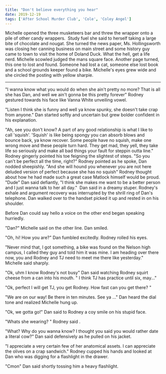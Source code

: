 ```yaml
---
title: "Don't believe everything you hear"
date: 2019-12-19
tags: ['After School Murder Club', 'Cole', 'Coley Angel']
---
```


Michelle opened the three musketeers bar and threw the wrapper onto a pile of other candy wrappers.  Study fuel she said to herself taking a large bite of chocolate and nougat. She turned the news paper, Ms. Hollingsworth was closing her canning business on main street and some history guy came to town to visit the home of Doland Duck. What the hell, get a life nerd. Michelle scowled judged the mans square face. Another page turned, this one to lost and found. Someone had lost a cat, someone else lost book and a school grounds keeper found a bike. Michelle's eyes grew wide and she circled the posting with yellow sharpie.

---

"I wanna know what you would do when she ain't pretty no more? That is all she has Dan, and well we ain't gonna be this pretty forever" Rodney gestured towards his face like Vanna White unveiling vowel.

"Listen I think she is funny and well ya know spunky, she doesn't take crap from anyone." Dan started softly and uncertain but grew bolder confident in his explanation.

"Ah, see you don't know? A part of any good relationship is what I like to call 'squish'. 'Squish' is like being spongy you can absorb blows and bounce back, ya know recover. Some people have no squish, make one wrong move and these people turn hard. They get mad, they yell, they take life so seriously and make all bad things your fault for steppin outta line." Rodney gingerly pointed his toe feigning the slightest of steps. "So you can't be perfect all the time, right?" Rodney pointed as he spoke, Dan nodded sheepishly. "And she will hound you whenever you are not here deluded version of perfect because she has no squish" Rodney thought about how he had made such a great case Matlock himself would be proud. "Dude" Dan said defiantly, "I think she makes me want to be a better person and I just wanna talk to her all day."  Dan said in a dreamy stuper. Rodney's exhale and argument recovery was interrupted by the shrill ring of Dan's telephone. Dan walked over to the handset picked it up and rested in on his shoulder.

Before Dan could say hello a voice on the other end began speaking hurriedly.

"Dan?" Michelle said on the other line. Dan smiled.

"Oh, hi! How you are?" Dan fumbled excitedly. Rodney rolled his eyes.

"Never mind that, I got something, a bike was found on the Nelson high campus, I called they guy and told him it was mine. I am heading over there now, you and Rodney and TJ need to meet me there like yesterday." Michelle said sharply.

"Ok, uhm I know Rodney's not busy" Dan said watching Rodney squirt cheese from a can into his mouth. " I think TJ has practice until six, may..."

"Ok, perfect I will get TJ, you get Rodney. How fast can you get there? "

"We are on our way! Be there in ten minutes. See ya ..." Dan heard the dial tone and realized Michelle hung up.

"Ok, we gotta go!" Dan said to Rodney a coy smile on his stupid face.

"Whats she wearing? " Rodney said .

"What? Why do you wanna know? I thought you said you would rather date a literal cow?" Dan said defensively as he pulled on his jacket.

"I appreciate a very certain few of her anatomical assets. I can appreciate the olives on a crap sandwich." Rodney cupped his hands and looked at Dan who was digging for a flashlight in the drawer.

"Cmon" Dan said shortly tossing him a heavy flashlight.
